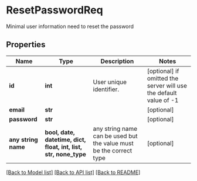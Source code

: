 # ResetPasswordReq

Minimal user information need to reset the password

## Properties
Name | Type | Description | Notes
------------ | ------------- | ------------- | -------------
**id** | **int** | User unique identifier. | [optional]  if omitted the server will use the default value of -1
**email** | **str** |  | [optional] 
**password** | **str** |  | [optional] 
**any string name** | **bool, date, datetime, dict, float, int, list, str, none_type** | any string name can be used but the value must be the correct type | [optional]

[[Back to Model list]](../README.md#documentation-for-models) [[Back to API list]](../README.md#documentation-for-api-endpoints) [[Back to README]](../README.md)


